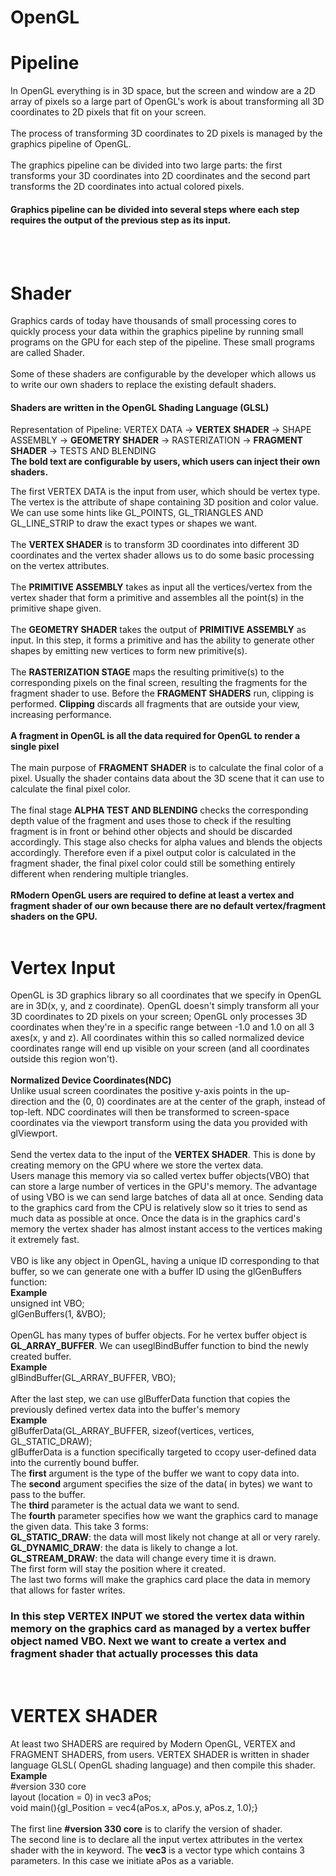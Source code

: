 # OpenGL 
# Pipeline

In OpenGL everything is in 3D space, but the screen and window are a 2D array of pixels so a large part of OpenGL's work is about transforming all 3D coordinates to 2D pixels that fit on your screen.<br><br>
The process of transforming 3D coordinates to 2D pixels is managed by the graphics pipeline of OpenGL.<br><br>
The graphics pipeline can be divided into two large parts: the first transforms your 3D coordinates into 2D coordinates and the second part transforms the 2D coordinates into actual colored pixels.
<h4>Graphics pipeline can be divided into several steps where each step requires the output of the previous step as its input.</h4>
<br><br>

# Shader

Graphics cards of today have thousands of small processing cores to quickly process your data within the graphics pipeline by running small programs on the GPU for each step of the pipeline. These small programs are called Shader.<br><br>
Some of these shaders are configurable by the developer which allows us to write our own shaders to replace the existing default shaders.<h4>Shaders are written in the OpenGL Shading Language (GLSL)</h4>

Representation of Pipeline: VERTEX DATA -> <b>VERTEX SHADER</b> -> SHAPE ASSEMBLY -> <b>GEOMETRY SHADER</b> -> RASTERIZATION -> <b>FRAGMENT SHADER</b> -> TESTS AND BLENDING
<br>
<b>The bold text are configurable by users, which users can inject their own shaders. </b>

The first VERTEX DATA is the input from user, which should be vertex type. The vertex is the attribute of shape containing 3D position and color value. <br>We can use some hints like GL_POINTS, GL_TRIANGLES AND GL_LINE_STRIP to draw the exact types or shapes we want.
<br><br>
The <b>VERTEX SHADER</b> is to transform 3D coordinates into different 3D coordinates and the vertex shader allows us to do some basic processing on the vertex attributes.
<br><br>
The <b>PRIMITIVE ASSEMBLY</b> takes as input all the vertices/vertex from the vertex shader that form a primitive and assembles all the point(s) in the primitive shape given.
<br><br>
The <b>GEOMETRY SHADER</b> takes the output of <b>PRIMITIVE ASSEMBLY</b> as input. In this step, it forms a primitive and has the ability to generate other shapes by emitting new vertices to form new primitive(s). 
<br><br>
The <b>RASTERIZATION STAGE</b> maps the resulting primitive(s) to the corresponding pixels on the final screen, resulting the fragments for the fragment shader to use. Before the <b>FRAGMENT SHADERS</b> run, clipping is performed. <b>Clipping</b> discards all fragments that are outside your view, increasing performance.
<br><br>
<b>A fragment in OpenGL is all the data required for OpenGL to render a single pixel</b>
<br><br>
The main purpose of <b>FRAGMENT SHADER</b> is to calculate the final color of a pixel. Usually the shader contains data about the 3D scene that it can use to calculate the final pixel color.
<br><br>
The final stage <b>ALPHA TEST AND BLENDING</b> checks the corresponding depth value of the fragment and uses those to check if the resulting fragment is in front or behind other objects and should be discarded accordingly. This stage also checks for alpha values and blends the objects accordingly. Therefore even if a pixel output color is calculated in the fragment shader, the final pixel color could still be something entirely different when rendering multiple triangles.
<br><br>
<b>RModern OpenGL users are required to define at least a vertex and fragment shader of our own because there are no default vertex/fragment shaders on the GPU.</b>
<br><br>
# Vertex Input
OpenGL is 3D graphics library so all coordinates that we specify in OpenGL are in 3D(x, y, and z coordinate). OpenGL doesn't simply transform all your 3D coordinates to 2D pixels on your screen; OpenGL only processes 3D coordinates when they're in a specific range between -1.0 and 1.0 on all 3 axes(x, y and z). All coordinates within this so called normalized device coordinates range will end up visible on your screen (and all coordinates outside this region won't).
<br><br>
<b>Normalized Device Coordinates(NDC)</b> 
<br>Unlike usual screen coordinates the positive y-axis points in the up-direction and the (0, 0) coordinates are at the center of the graph, instead of top-left. NDC coordinates will then be transformed to screen-space coordinates via the viewport transform using the data you provided with glViewport.
<br><br>
Send the vertex data to the input of the <b>VERTEX SHADER</b>. This is done by creating memory on the GPU where we store the vertex data.
<br>Users manage this memory via so called vertex buffer objects(VBO) that can store a large number of vertices in the GPU's memory. The advantage of using VBO is we can send large batches of data all at once. Sending data to the graphics card from the CPU is relatively slow so it tries to send as much data as possible at once. Once the data is in the graphics card's memory the vertex shader has almost instant access to the vertices making it extremely fast.
<br><br>
VBO is like any object in OpenGL, having a unique ID corresponding to that buffer, so we can generate one with a buffer  ID using the glGenBuffers function: 
<br><b>Example</b>
<br>unsigned int VBO;
<br>glGenBuffers(1, &VBO);
<br><br>
OpenGL has many types of buffer objects. For he vertex buffer object is <b>GL_ARRAY_BUFFER</b>. We can useglBindBuffer function to bind the newly created buffer.
<br><b>Example</b>
<br>glBindBuffer(GL_ARRAY_BUFFER, VBO);
<br><br>
After the last step, we can use glBufferData function that copies the previously defined vertex data into the buffer's memory
<br><b>Example</b>
<br>glBufferData(GL_ARRAY_BUFFER, sizeof(vertices, vertices, GL_STATIC_DRAW);
<br>
glBufferData is a function specifically targeted to ccopy user-defined data into the currently bound buffer. 
<br>The <b>first</b> argument is the type of the buffer we want to copy data into. 
<br>The <b>second</b> argument specifies the size of the data( in bytes) we want to pass to the buffer. 
<br>The <b>third</b> parameter is the actual data we want to send. 
<br>The <b>fourth</b> parameter specifies how we want the graphics card to manage the given data. This take 3 forms:<br><b>GL_STATIC_DRAW</b>: the data will most likely not change at all or very rarely.<br><b>GL_DYNAMIC_DRAW</b>: the data is likely to change a lot.<br><b>GL_STREAM_DRAW</b>: the data will change every time it is drawn.
<br> The first form will stay the position where it created.
<br> The last two forms will make the graphics card place the data in memory that allows for faster writes.
<h3> In this step <b>VERTEX INPUT</b> we stored the vertex data within memory on the graphics card as managed by a vertex buffer object named VBO. Next we want to create a vertex and fragment shader that actually processes this data</h3>
<br>

# VERTEX SHADER
At least two SHADERS are required by Modern OpenGL, VERTEX and FRAGMENT SHADERS, from users. VERTEX SHADER is written in shader language GLSL( OpenGL shading language) and then compile this shader.
<br><b>Example</b>
<br>#version 330 core
<br>layout (location = 0) in vec3 aPos;
<br>void main(){gl_Position = vec4(aPos.x, aPos.y, aPos.z, 1.0);}
<br><br>
The first line <b>#version 330 core</b> is to clarify the version of shader.<br>
The second line is to declare all the input vertex attributes in the vertex shader with the in keyword. The <b>vec3</b> is a vector type which contains 3 parameters. In this case we initiate aPos as a variable.<br>
